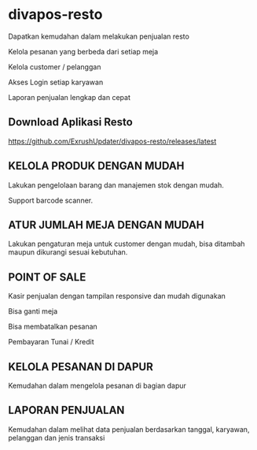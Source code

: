 # divapos-resto


Dapatkan kemudahan dalam melakukan penjualan resto

Kelola pesanan yang berbeda dari setiap meja

Kelola customer / pelanggan

Akses Login setiap karyawan

Laporan penjualan lengkap dan cepat


## Download Aplikasi Resto
https://github.com/ExrushUpdater/divapos-resto/releases/latest

## KELOLA PRODUK DENGAN MUDAH

Lakukan pengelolaan barang dan manajemen stok dengan mudah.

Support barcode scanner.

## ATUR JUMLAH MEJA DENGAN MUDAH
Lakukan pengaturan meja untuk customer dengan mudah, bisa ditambah maupun dikurangi sesuai kebutuhan.

## POINT OF SALE
Kasir penjualan dengan tampilan responsive dan mudah digunakan

Bisa ganti meja

Bisa membatalkan pesanan

Pembayaran Tunai / Kredit

## KELOLA PESANAN DI DAPUR
Kemudahan dalam mengelola pesanan di bagian dapur

## LAPORAN PENJUALAN
Kemudahan dalam melihat data penjualan berdasarkan tanggal, karyawan, pelanggan dan jenis transaksi


